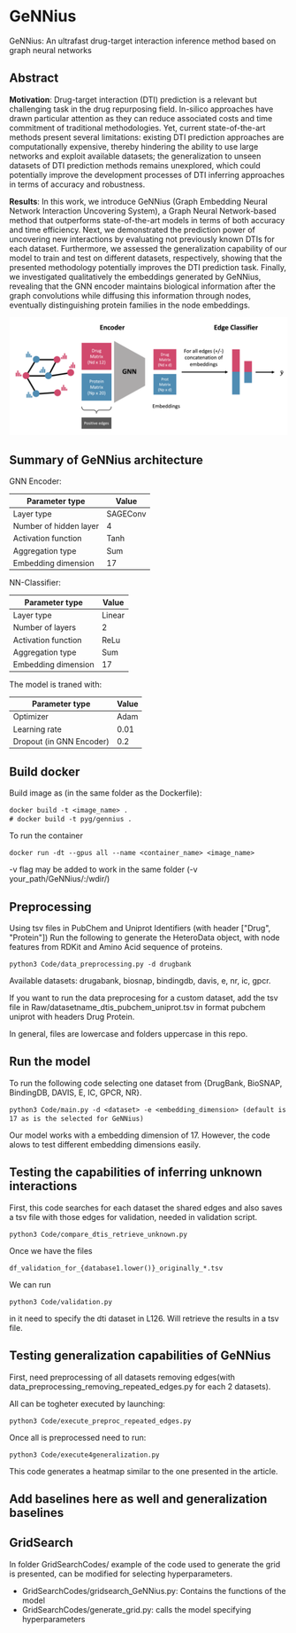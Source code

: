 # GeNNius
GeNNius: An ultrafast drug-target interaction inference method based on graph neural networks

## Abstract
**Motivation**: 
Drug-target interaction (DTI) prediction is a relevant but challenging task in the drug repurposing field. In-silico approaches have drawn particular attention as they can reduce associated costs and time commitment of traditional methodologies. Yet, current state-of-the-art methods present several limitations: existing DTI prediction approaches are computationally expensive, thereby hindering the ability to use large networks and exploit available datasets; the generalization to unseen datasets of DTI prediction methods remains unexplored, which could potentially improve the development processes of DTI inferring approaches in terms of accuracy and robustness.

**Results**: 
In this work, we introduce GeNNius (Graph Embedding Neural Network Interaction Uncovering System), a Graph Neural Network-based method that outperforms state-of-the-art models in terms of both accuracy and time efficiency. Next, we demonstrated the prediction power of uncovering new interactions by evaluating not previously known DTIs for each dataset. Furthermore, we assessed the generalization capability of our model to train and test on different datasets, respectively, showing that the presented methodology potentially improves the DTI prediction task. Finally, we investigated qualitatively the embeddings generated by GeNNius, revealing that the GNN encoder maintains biological information after the graph convolutions while diffusing this information through nodes, eventually distinguishing protein families in the node embeddings.


![The model architecture](GeNNius.png)


## Summary of GeNNius architecture

GNN Encoder:

| Parameter type            | Value    |
|---------------------------|----------|
| Layer type                | SAGEConv |
| Number of hidden layer    | 4        |
| Activation function       | Tanh     |
| Aggregation type          | Sum      |
| Embedding dimension       | 17       |


NN-Classifier:

| Parameter type            | Value    |
|---------------------------|----------|
| Layer type                | Linear   |
| Number of layers          | 2        |
| Activation function       | ReLu     |
| Aggregation type          | Sum      |
| Embedding dimension       | 17       |

The model is traned with:

| Parameter type            | Value    |
|---------------------------|----------|
| Optimizer                 | Adam     |
| Learning rate             | 0.01     |
| Dropout (in GNN Encoder)  | 0.2      |



## Build docker 

Build image as (in the same folder as the Dockerfile):
```
docker build -t <image_name> .
# docker build -t pyg/gennius .
```

To run the container
```
docker run -dt --gpus all --name <container_name> <image_name>
```

-v flag may be added to work in the same folder (-v your_path/GeNNius/:/wdir/)



## Preprocessing

Using tsv files in PubChem and Uniprot Identifiers (with header ["Drug", "Protein"]) 
Run the following to generate the HeteroData object, with node features from RDKit and Amino Acid sequence of proteins.

```
python3 Code/data_preprocessing.py -d drugbank
```

Available datasets: drugabank, biosnap, bindingdb, davis, e, nr, ic, gpcr. 

If you want to run the data preprocesing for a custom dataset, add the tsv file in Raw/datasetname_dtis_pubchem_uniprot.tsv in format pubchem uniprot with headers Drug Protein. 

In general, files are lowercase and folders uppercase in this repo.



## Run the model

To run the following code selecting one dataset from {DrugBank, BioSNAP, BindingDB, DAVIS, E, IC, GPCR, NR}.

```
python3 Code/main.py -d <dataset> -e <embedding_dimension> (default is 17 as is the selected for GeNNius)
```

Our model works with a embedding dimension of 17. 
However, the code alows to test different embedding dimensions easily.


## Testing the capabilities of inferring unknown interactions

First, this code searches for each dataset the shared edges and also saves a tsv file with those edges for validation, needed in  validation script. 


```
python3 Code/compare_dtis_retrieve_unknown.py
```

Once we have the files 

```
df_validation_for_{database1.lower()}_originally_*.tsv
```

We can run 
```
python3 Code/validation.py
```
in it need to specify the dti dataset in L126.
Will retrieve the results in a tsv file.



## Testing generalization capabilities of GeNNius

First, need preprocessing of all datasets removing edges(with data_preprocessing_removing_repeated_edges.py for each 2 datasets).

All can be togheter executed by launching:

```
python3 Code/execute_preproc_repeated_edges.py 
```


Once all is preprocessed need to run:

```
python3 Code/execute4generalization.py 
```

This code generates a heatmap similar to the one presented in the article.


## Add baselines here as well and generalization baselines



## GridSearch

In folder GridSearchCodes/ example of the code used to generate the grid is presented, can be modified for selecting hyperparameters. 

- GridSearchCodes/gridsearch_GeNNius.py: Contains the functions of the model
- GridSearchCodes/generate_grid.py: calls the model specifying hyperparameters